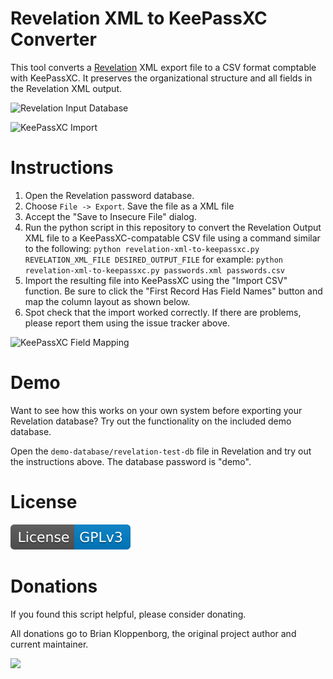 Revelation XML to KeePassXC Converter
=====

This tool converts a [Revelation](https://revelation.olasagasti.info/) XML 
export file to a CSV format comptable with KeePassXC. It preserves the
organizational structure and all fields in the Revelation XML output.

<image src="screenshots/revelation-demo-database.png" width="500px"
       alt="Revelation Input Database">

<image src="screenshots/keepass-resulting-import.png" width="500px"
       alt="KeePassXC Import">
 
# Instructions

1. Open the Revelation password database.
2. Choose `File -> Export`. Save the file as a XML file
3. Accept the "Save to Insecure File" dialog.
4. Run the python script in this repository to convert the Revelation Output XML
   file to a KeePassXC-compatable CSV file using a command similar to the following:
   `python revelation-xml-to-keepassxc.py REVELATION_XML_FILE DESIRED_OUTPUT_FILE`
   for example:
   `python revelation-xml-to-keepassxc.py passwords.xml passwords.csv`
5. Import the resulting file into KeePassXC using the "Import CSV" function.
   Be sure to click the "First Record Has Field Names" button and map the
   column layout as shown below.
6. Spot check that the import worked correctly. If there are problems, please 
   report them using the issue tracker above.

<image src="screenshots/keepassxc-map-fields.png" width="800px"
       alt="KeePassXC Field Mapping">
   
# Demo

Want to see how this works on your own system before exporting your Revelation
database? Try out the functionality on the included demo database.

Open the `demo-database/revelation-test-db` file in Revelation and try out
the instructions above. The database password is "demo".
  
# License

[![License: GPL v3](/license-gplv3.svg)](https://www.gnu.org/licenses/gpl-3.0)
  
# Donations

If you found this script helpful, please consider donating.

All donations go to Brian Kloppenborg, the original project author and current maintainer.

[![](https://www.paypalobjects.com/en_US/i/btn/btn_donateCC_LG.gif)](https://www.paypal.com/cgi-bin/webscr?cmd=_donations&business=2KTUU3STLNN3G&item_name=Revelation%20XML%20To%20KeePassXC%20Script&currency_code=USD)
